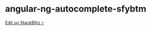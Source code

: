 # angular-ng-autocomplete-sfybtm

[Edit on StackBlitz ⚡️](https://stackblitz.com/edit/angular-ng-autocomplete-sfybtm)